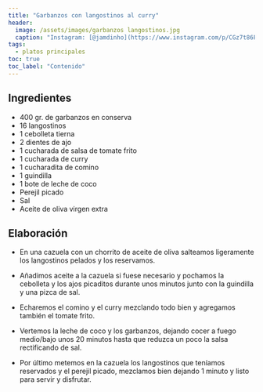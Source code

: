 ```yaml
---
title: "Garbanzos con langostinos al curry"
header:
  image: /assets/images/garbanzos langostinos.jpg
  caption: "Instagram: [@jamdinho](https://www.instagram.com/p/CGz7t86FWk-/)"
tags:
  - platos principales
toc: true
toc_label: "Contenido"
---
```



## Ingredientes

- 400 gr. de garbanzos en conserva
- 16 langostinos
- 1 cebolleta tierna
- 2 dientes de ajo
- 1 cucharada de salsa de tomate frito
- 1 cucharada de curry
- 1 cucharadita de comino
- 1 guindilla
- 1 bote de leche de coco
- Perejil picado
- Sal
- Aceite de oliva virgen extra


## Elaboración

- En una cazuela con un chorrito de aceite de oliva salteamos ligeramente los langostinos pelados y los reservamos.

- Añadimos aceite a la cazuela si fuese necesario y pochamos la cebolleta y los ajos picaditos durante unos minutos junto con la guindilla y una pizca de sal.

- Echaremos el comino y el curry mezclando todo bien y agregamos también el tomate frito.

- Vertemos la leche de coco y los garbanzos, dejando cocer a fuego medio/bajo unos 20 minutos hasta que reduzca un poco la salsa rectificando de sal.

- Por último metemos en la cazuela los langostinos que teníamos reservados y el perejil picado, mezclamos bien dejando 1 minuto y listo para servir y disfrutar.